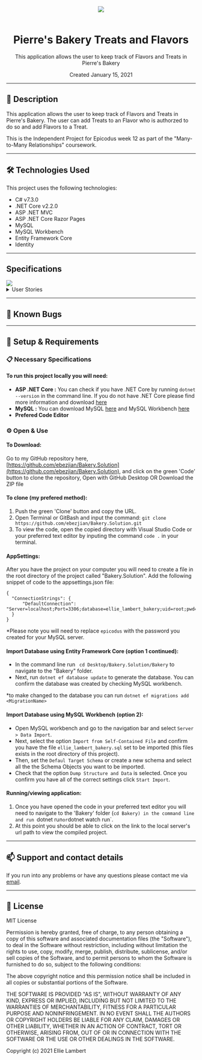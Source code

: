 <div align="center">
<img src="https://user-images.githubusercontent.com/49379604/99859318-b8f5c700-2b5d-11eb-9977-056ef61ecdb3.png">
</div>
<br>
<h1 align = "center">
<b> Pierre's Bakery Treats and Flavors </b>
</h1>

<p align = "center">
This application allows the user to keep track of Flavors and Treats in Pierre's Bakery </p>
<p align = "center"> Created January 15, 2021 </p>



--------------------

## 📖  Description

This application allows the user to keep track of Flavors and Treats in Pierre's Bakery. The user can add Treats to an Flavor who is authorzed to do so and add Flavors to a Treat. 

This is the Independent Project for Epicodus week 12 as part of the "Many-to-Many Relationships" coursework. 

--------------------

## 🛠️ Technologies Used

This project uses the following technologies:

- C# v7.3.0
- .NET Core v2.2.0
- ASP .NET MVC
- ASP .NET Core Razor Pages
- MySQL
- MySQL Workbench
- Entity Framework Core
- Identity

-------------------

## Specifications

<div >
<img src="https://cdn.discordapp.com/attachments/537816642122547212/799799427434283048/flowchartbakery.PNG">
</div>


<details>
<summary>User Stories</summary>

| Story # | User Story | Complete |
| :------------- | :------------- | :------------- |
| 01 | As the User , I need to be able to see a list of all Flavors, and I need to be able to see a list of all Treats. | true |
| 02 | As the User , I need to be able to select a Flavor, see their details, and see a list of all Treats that Flavor is associated to it. I also need to be able to select a treat, see its details, and see a list of all Flavors associated to it. | true |
| 03 | As the User , I need to add new Flavors to our system when they are hired. I also need to add new Treats to our system when they are installed. | true |
| 04 | As the User , I should be able to add new Treats even if no Flavors are employed. I should also be able to add new Flavors even if no Treats are installed. | true |
| 05 | As the User , I need to be able to add or remove Treats that a specific Flavor is associated to. I also need to be able to modify this relationship from the other side, and add or remove Flavors from a specific treat. | true |
| 06 | I should be able to navigate to a splash page that lists all Flavors and Treats. Users should be able to click on an individual Flavor or treat to see all the Flavors/Treats that belong to it. | true |
| 07 | As the User I can Register, Login and Logout | true |
| 08 | As the User when I am logged in I should be the only User that can create, update and delete treats while other users may be able to just read | true |

</details>

-------------------

## 🐛 Known Bugs

-------------------

## 🔧 Setup & Requirements

### 📋 Necessary Specifications

#### To run this project locally you will need:

- **ASP .NET Core :** You can check if you have .NET Core by running `dotnet --version` in the command line. If you do not have .NET Core please find more information and download [here](https://dotnet.microsoft.com/download/dotnet-core)
- **MySQL :**  You can download MySQL [here](https://dev.mysql.com/downloads/file/?id=484914) and MySQL Workbench [here](https://dev.mysql.com/downloads/file/?id=484391)
- **Prefered Code Editor**


### ⚙️ Open & Use

#### To Download:

Go to my GitHub repository here, [https://github.com/ebezjian/Bakery.Solution](https://github.com/ebezjian/Bakery.Solution), and click on the green 'Code' button to clone the repository, Open with GitHub Desktop OR Download the ZIP file

#### To clone (my prefered method):

1. Push the green 'Clone' button and copy the URL.
2. Open Terminal or GitBash and input the command: `git clone https://github.com/ebezjian/Bakery.Solution.git`
3. To view the code, open the copied directory with Visual Studio Code or your preferred text editor by inputing the command `code .` in your terminal.


#### AppSettings:

After you have the project on your computer you will need to create a file in the root directory of the project called "Bakery.Solution". Add the following snippet of code to the appsettings.json file:

```
{
  "ConnectionStrings": {
      "DefaultConnection": "Server=localhost;Port=3306;database=ellie_lambert_bakery;uid=root;pwd=epicodus;"
  }
}
```
*Please note you will need to replace `epicodus` with the password you created for your MySQL server.

#### Import Database using Entity Framework Core (option 1 continued):

 - In the command line run ` cd Desktop/Bakery.Solution/Bakery` to navigate to the "Bakery" folder. 
 - Next, run `dotnet ef database update` to generate the database. You can confirm the database was created by checking MySQL workbench.

*to make changed to the database you can run `dotnet ef migrations add <MigrationName>`

#### Import Database using MySQL Workbench (option 2):

 - Open MySQL workbench and go to the navigation bar and select `Server > Data Import`. 
 - Next, select the option `Import from Self-Contained File` and confirm you have the file `ellie_lambert_bakery.sql` set to be imported (this files exists in the root directory of this project). 
 - Then, set the `Defaul Target Schema` or create a new schema and select all the the Schema Objects you want to be imported. 
 - Check that the option `Dump Structure and Data` is selected. Once you confirm you have all of the correct settings click `Start Import`.


#### Running/viewing application:

1. Once you have opened the code in your preferred text editor you will need to navigate to the 'Bakery' folder (`cd Bakery) in the command line and run `dotnet run` or `dotnet watch run`.
2. At this point you should be able to click on the link to the local server's url path to view the compiled project. 

--------------------------

## 📫 Support and contact details

If you run into any problems or have any questions please contact me via [email](mailto:ebezjian@gmail.com).

---------------------------

## 📘 License

MIT License

Permission is hereby granted, free of charge, to any person obtaining a copy
of this software and associated documentation files (the "Software"), to deal
in the Software without restriction, including without limitation the rights
to use, copy, modify, merge, publish, distribute, sublicense, and/or sell
copies of the Software, and to permit persons to whom the Software is
furnished to do so, subject to the following conditions:

The above copyright notice and this permission notice shall be included in all
copies or substantial portions of the Software.

THE SOFTWARE IS PROVIDED "AS IS", WITHOUT WARRANTY OF ANY KIND, EXPRESS OR
IMPLIED, INCLUDING BUT NOT LIMITED TO THE WARRANTIES OF MERCHANTABILITY,
FITNESS FOR A PARTICULAR PURPOSE AND NONINFRINGEMENT. IN NO EVENT SHALL THE
AUTHORS OR COPYRIGHT HOLDERS BE LIABLE FOR ANY CLAIM, DAMAGES OR OTHER
LIABILITY, WHETHER IN AN ACTION OF CONTRACT, TORT OR OTHERWISE, ARISING FROM,
OUT OF OR IN CONNECTION WITH THE SOFTWARE OR THE USE OR OTHER DEALINGS IN THE
SOFTWARE.

Copyright (c) 2021 Ellie Lambert